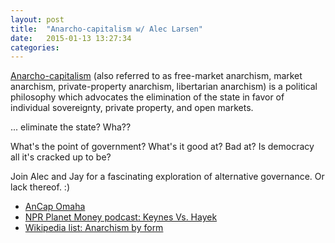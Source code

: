 ```yaml
---
layout: post
title:  "Anarcho-capitalism w/ Alec Larsen"
date:   2015-01-13 13:27:34
categories: 
---
```


[Anarcho-capitalism](http://en.wikipedia.org/wiki/Anarcho-capitalism)
(also referred to as free-market anarchism, market anarchism, private-property anarchism, libertarian anarchism) is a political philosophy which advocates the elimination of the state in favor of individual sovereignty, private property, and open markets.

... eliminate the state? Wha??

What's the point of government? What's it good at? Bad at?
Is democracy all it's cracked up to be?

Join Alec and Jay for a fascinating exploration of alternative governance. Or lack thereof. :) 

* [AnCap Omaha](http://www.meetup.com/AnCap-Omaha/) 
* [NPR Planet Money podcast: Keynes Vs. Hayek](http://www.npr.org/blogs/money/2011/10/28/141802704/the-friday-podcast-keynes-vs-hayek)
* [Wikipedia list: Anarchism by form](http://en.wikipedia.org/wiki/Category:Anarchism_by_form)



